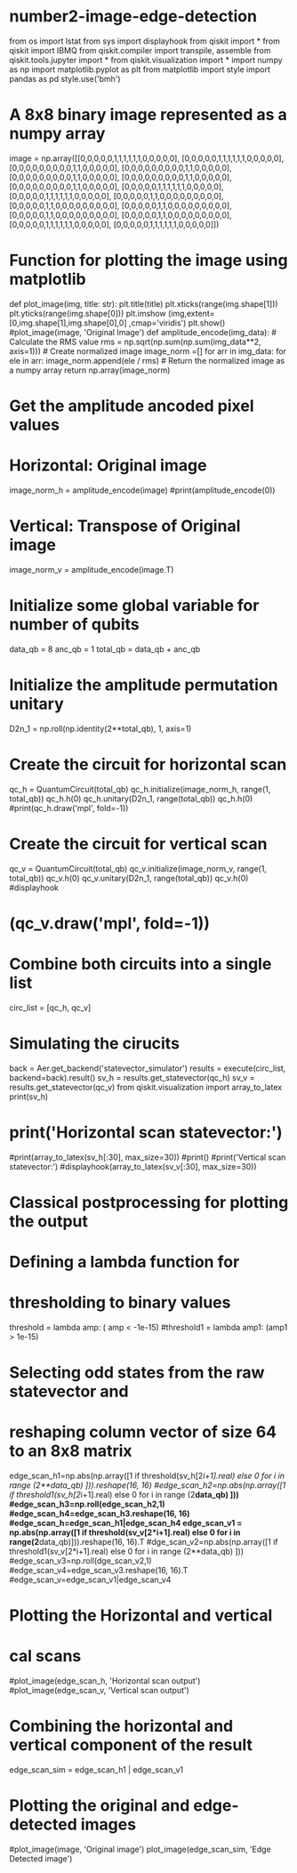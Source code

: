# number2-image-edge-detection
from os import lstat
from sys import displayhook
from qiskit import *
from qiskit import IBMQ
from qiskit.compiler import transpile, assemble
from qiskit.tools.jupyter import *
from qiskit.visualization import *
import numpy as np
import matplotlib.pyplot as plt
from matplotlib import style
import pandas as pd
style.use('bmh')
# A 8x8 binary image represented as a numpy array
image = np.array([[0,0,0,0,0,1,1,1,1,1,1,0,0,0,0,0],
                  [0,0,0,0,0,1,1,1,1,1,1,0,0,0,0,0],
                  [0,0,0,0,0,0,0,0,0,1,1,0,0,0,0,0],
                  [0,0,0,0,0,0,0,0,0,1,1,0,0,0,0,0],
                  [0,0,0,0,0,0,0,0,0,1,1,0,0,0,0,0],
                  [0,0,0,0,0,0,0,0,0,1,1,0,0,0,0,0],
                  [0,0,0,0,0,0,0,0,0,1,1,0,0,0,0,0],
                  [0,0,0,0,0,1,1,1,1,1,1,0,0,0,0,0],
                  [0,0,0,0,0,1,1,1,1,1,1,0,0,0,0,0],
                  [0,0,0,0,0,1,1,0,0,0,0,0,0,0,0,0],
                  [0,0,0,0,0,1,1,0,0,0,0,0,0,0,0,0],
                  [0,0,0,0,0,1,1,0,0,0,0,0,0,0,0,0],
                  [0,0,0,0,0,1,1,0,0,0,0,0,0,0,0,0],
                  [0,0,0,0,0,1,1,0,0,0,0,0,0,0,0,0],
                  [0,0,0,0,0,1,1,1,1,1,1,0,0,0,0,0],
                  [0,0,0,0,0,1,1,1,1,1,1,0,0,0,0,0]])           
# Function for plotting the image using matplotlib
def plot_image(img, title: str):
    plt.title(title)
    plt.xticks(range(img.shape[1]))
    plt.yticks(range(img.shape[0]))
    plt.imshow (img,extent=[0,img.shape[1],img.shape[0],0] ,cmap='viridis')
    plt.show()
#plot_image(image, 'Original Image')
def amplitude_encode(img_data):
        # Calculate the RMS value
    rms = np.sqrt(np.sum(np.sum(img_data**2, axis=1)))
        # Create normalized image
    image_norm =[]
    for arr in img_data:
        for ele in arr:
            image_norm.append(ele / rms)
            # Return the normalized image as a numpy array
    return np.array(image_norm)
# Get the amplitude ancoded pixel values
# Horizontal: Original image
image_norm_h = amplitude_encode(image)
#print(amplitude_encode(0))
# Vertical: Transpose of Original image
image_norm_v = amplitude_encode(image.T)
# Initialize some global variable for number of qubits
data_qb = 8
anc_qb = 1
total_qb = data_qb + anc_qb
# Initialize the amplitude permutation unitary
D2n_1 = np.roll(np.identity(2**total_qb), 1, axis=1)
# Create the circuit for horizontal scan
qc_h = QuantumCircuit(total_qb)
qc_h.initialize(image_norm_h, range(1, total_qb))
qc_h.h(0)
qc_h.unitary(D2n_1, range(total_qb))
qc_h.h(0)
#print(qc_h.draw('mpl', fold=-1))
# Create the circuit for vertical scan
qc_v = QuantumCircuit(total_qb)
qc_v.initialize(image_norm_v, range(1, total_qb))
qc_v.h(0)
qc_v.unitary(D2n_1, range(total_qb))
qc_v.h(0)
#displayhook 
# (qc_v.draw('mpl', fold=-1))
# Combine both circuits into a single list
circ_list = [qc_h, qc_v]
# Simulating the cirucits
back = Aer.get_backend('statevector_simulator')
results = execute(circ_list, backend=back).result()
sv_h = results.get_statevector(qc_h)
sv_v = results.get_statevector(qc_v)
from qiskit.visualization import array_to_latex
print(sv_h)
# print('Horizontal scan statevector:')
#print(array_to_latex(sv_h[:30], max_size=30))
#print()
#print('Vertical scan statevector:')
#displayhook(array_to_latex(sv_v[:30], max_size=30))
# Classical postprocessing for plotting the output
# Defining a lambda function for
# thresholding to binary values
threshold = lambda amp: ( amp < -1e-15)
#threshold1 = lambda amp1: (amp1 > 1e-15)
# Selecting odd states from the raw statevector and
# reshaping column vector of size 64 to an 8x8 matrix
edge_scan_h1=np.abs(np.array([1 if threshold(sv_h[2*i+1].real) else 0 for i in range (2**data_qb) ])).reshape(16, 16)
#edge_scan_h2=np.abs(np.array([1 if threshold1(sv_h[2*i+1].real) else 0 for i in range (2**data_qb) ]))
#edge_scan_h3=np.roll(edge_scan_h2,1)
#edge_scan_h4=edge_scan_h3.reshape(16, 16)
#edge_scan_h=edge_scan_h1|edge_scan_h4
edge_scan_v1 = np.abs(np.array([1 if threshold(sv_v[2*i+1].real)  else 0 for i in range(2**data_qb)])).reshape(16, 16).T
#dge_scan_v2=np.abs(np.array([1 if threshold1(sv_v[2*i+1].real) else 0 for i in range (2**data_qb) ]))
#edge_scan_v3=np.roll(dge_scan_v2,1)
#edge_scan_v4=edge_scan_v3.reshape(16, 16).T
#edge_scan_v=edge_scan_v1|edge_scan_v4
# Plotting the Horizontal and vertical
# cal scans
#plot_image(edge_scan_h, 'Horizontal scan output')
#plot_image(edge_scan_v, 'Vertical scan output')
# Combining the horizontal and vertical component of the result
edge_scan_sim = edge_scan_h1 | edge_scan_v1
# Plotting the original and edge-detected images
#plot_image(image, 'Original image')
plot_image(edge_scan_sim, 'Edge Detected image')
